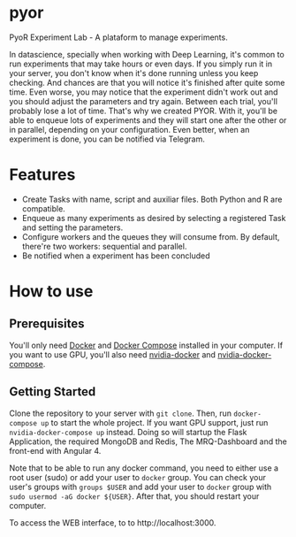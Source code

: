# pyor
PyoR Experiment Lab - A plataform to manage experiments.

In datascience, specially when working with Deep Learning, it's common to run experiments that may take hours or even days. If you simply run it in your server, you don't know when it's done running unless you keep checking. And chances are that you will notice it's finished after quite some time. Even worse, you may notice that the experiment didn't work out and you should adjust the parameters and try again. Between each trial, you'll probably lose a lot of time. That's why we created PYOR. With it, you'll be able to enqueue lots of experiments and they will start one after the other or in parallel, depending on your configuration. Even better, when an experiment is done, you can be notified via Telegram.

# Features

- Create Tasks with name, script and auxiliar files. Both Python and R are compatible.
- Enqueue as many experiments as desired by selecting a registered Task and setting the parameters.
- Configure workers and the queues they will consume from. By default, there're two workers: sequential and parallel.
- Be notified when a experiment has been concluded

# How to use

## Prerequisites

You'll only need [Docker](https://docs.docker.com/engine/installation/) and [Docker Compose](https://docs.docker.com/compose/install/) installed in your computer. If you want to use GPU, you'll also need [nvidia-docker](https://github.com/NVIDIA/nvidia-docker/wiki/Installation) and [nvidia-docker-compose](https://github.com/eywalker/nvidia-docker-compose#installing).

## Getting Started

Clone the repository to your server with `git clone`. Then, run `docker-compose up` to start the whole project. If you want GPU support, just run `nvidia-docker-compose up` instead. Doing so will startup the Flask Application, the required MongoDB and Redis, The MRQ-Dashboard and the front-end with Angular 4.

Note that to be able to run any docker command, you need to either use a root user (sudo) or add your user to `docker` group. You can check your user's groups with `groups $USER` and add your user to `docker` group with `sudo usermod -aG docker ${USER}`. After that, you should restart your computer.

To access the WEB interface, to to http://localhost:3000.
